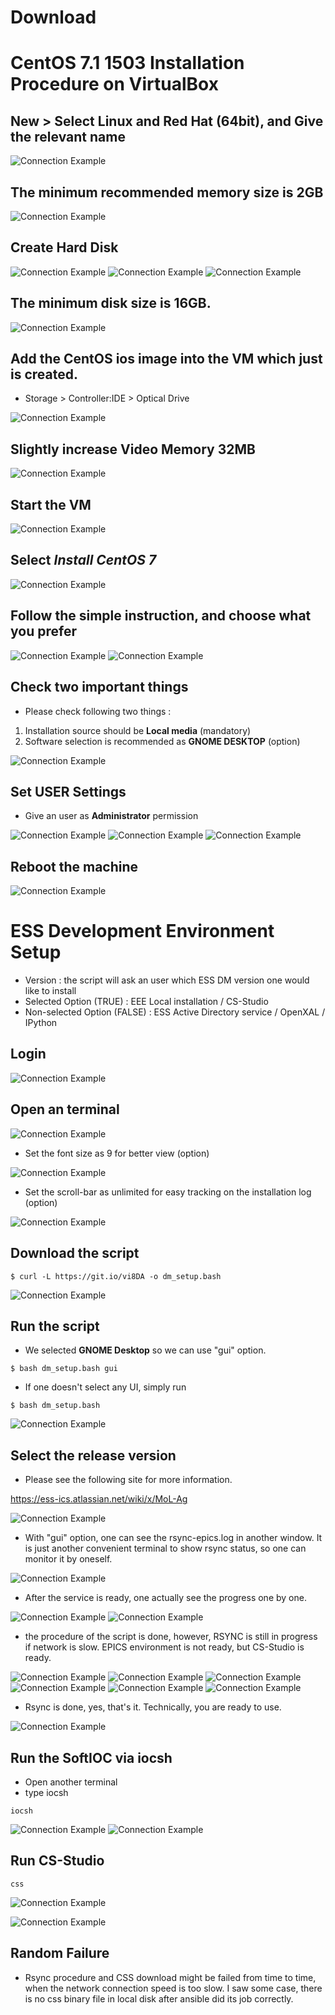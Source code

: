 # Download 

# CentOS 7.1 1503 Installation Procedure on VirtualBox

## New > Select **Linux** and **Red Hat (64bit)**, and Give the relevant name

![Connection Example](0.png)

## The minimum recommended memory size is 2GB

![Connection Example](1.png)

## Create Hard Disk 

![Connection Example](2.png)
![Connection Example](3.png)
![Connection Example](4.png)

## The minimum disk size is **16GB**. 

![Connection Example](5.png)

## Add the CentOS ios image into the VM which just is created.
* Storage > Controller:IDE > Optical Drive

![Connection Example](6.png)

## Slightly increase Video Memory 32MB

![Connection Example](7.png)

## Start the VM 

![Connection Example](8.png)

## Select *Install CentOS 7*

![Connection Example](9.png)

## Follow the simple instruction, and choose what you prefer

![Connection Example](10.png)
![Connection Example](11.png)

## Check two important things

* Please check following two things :
1) Installation source should be **Local media** (mandatory)
2) Software selection is recommended as **GNOME DESKTOP** (option)

![Connection Example](12.png)

## Set USER Settings

* Give an user as **Administrator** permission

![Connection Example](13.png)
![Connection Example](14.png)
![Connection Example](15.png)

## Reboot the machine

![Connection Example](16.png)


# ESS Development Environment Setup

* Version : the script will ask an user which ESS DM version one would like to install
* Selected Option (TRUE) : EEE Local installation / CS-Studio 
* Non-selected Option (FALSE) : ESS Active Directory service / OpenXAL / IPython


## Login

![Connection Example](17.png)

## Open an terminal

![Connection Example](18.png)

* Set the font size as 9 for better view (option)

![Connection Example](19.png)

* Set the scroll-bar as unlimited for easy tracking on the installation log (option)

![Connection Example](20.png)


## Download the script

```
$ curl -L https://git.io/vi8DA -o dm_setup.bash
```

![Connection Example](21.png)

## Run the script

* We selected **GNOME Desktop** so we can use "gui" option.

```
$ bash dm_setup.bash gui
```

* If one doesn't select any UI, simply run 

```
$ bash dm_setup.bash
```

![Connection Example](22.png)


## Select the release version 

* Please see the following site for more information.

https://ess-ics.atlassian.net/wiki/x/MoL-Ag

![Connection Example](23.png)

* With "gui" option, one can see the rsync-epics.log in another window. It is just another convenient terminal to show rsync status, so one can monitor it by oneself. 

![Connection Example](24.png)

* After the service is ready, one actually see the progress one by one.

![Connection Example](25.png)
![Connection Example](26.png)

* the procedure of the script is done, however, RSYNC is still in progress if network is slow. EPICS environment is not ready, but CS-Studio is ready. 

![Connection Example](27.png)
![Connection Example](28.png)
![Connection Example](29.png)
![Connection Example](30.png)
![Connection Example](31.png)
![Connection Example](32.png)


* Rsync is done, yes, that's it. Technically, you are  ready to use.

![Connection Example](33.png)


## Run the SoftIOC via iocsh
* Open another terminal
* type iocsh
```
iocsh
```

![Connection Example](34.png)
![Connection Example](35.png)

## Run CS-Studio 
```
css
```

![Connection Example](36.png)

![Connection Example](37.png)


## Random Failure
* Rsync procedure and CSS download might be failed from time to time, when the network connection speed is too slow. I saw some case, there is no css binary file in local disk after ansible did its job correctly. 

